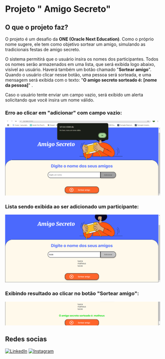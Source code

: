# Projeto " **Amigo Secreto**" 

## O que o projeto faz?

O projeto é um desafio da **ONE (Oracle Next Education)**. Como o próprio nome sugere, ele tem como objetivo sortear um amigo, simulando as tradicionais festas de amigo secreto.

O sistema permitirá que o usuário insira os nomes dos participantes. Todos os nomes serão armazenados em uma lista, que será exibida logo abaixo, visível ao usuário. Haverá também um botão chamado "**Sortear amigo**". Quando o usuário clicar nesse botão, uma pessoa será sorteada, e uma mensagem será exibida com o texto: "**O amigo secreto sorteado é: [nome da pessoa]**" .

Caso o usuário tente enviar um campo vazio, será exibido um alerta solicitando que você insira um nome válido.

### Erro ao clicar em "adicionar" com campo vazio:
![campo vazio](assets/vazio.png)

### Lista sendo exibida ao ser adicionado um participante:

![Lista sendo exibida](assets/lista.png)

### Exibindo resultado ao clicar no botão "Sortear amigo":

![Resultado](assets/resul.png)

## Redes socias

[![LinkedIn](https://img.shields.io/badge/LinkedIn-0077B5?style=for-the-badge&logo=linkedin&logoColor=white)](https://www.linkedin.com/in/luana-maria-desenvolvedora-front-end/) [![Instagram](https://img.shields.io/badge/-Instagram-%23E4405F?style=for-the-badge&logo=instagram&logoColor=white)](https://www.instagram.com/printf.luana._/) 
